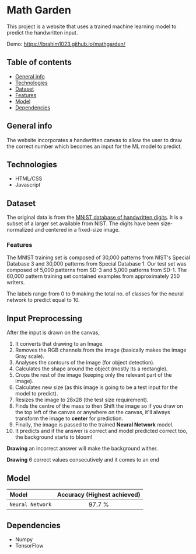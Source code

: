 # Math Garden
This project is a website that uses a trained machine learning model to predict the handwritten input. 

Demo: https://ibrahim1023.github.io/mathgarden/

## Table of contents
* [General info](#general-info)
* [Technologies](#technologies)
* [Dataset](#dataset)
* [Features](#features)
* [Model](#model)
* [Dependencies](#dependencies)

## General info
The website incorporates a handwritten canvas to allow the user to draw the correct number which becomes an input for the ML model to predict. 

## Technologies
* HTML/CSS
* Javascript

## Dataset
The original data is from the [MNIST database of handwritten digits](http://yann.lecun.com/exdb/mnist/). It is a subset of a larger set available from NIST. The digits have been size-normalized and centered in a fixed-size image.

### Features

The MNIST training set is composed of 30,000 patterns from NIST's Special Database 3 and 30,000 patterns from Special Database 1. Our test set was composed of 5,000 patterns from SD-3 and 5,000 patterns from SD-1. The 60,000 pattern training set contained examples from approximately 250 writers.

The labels range from 0 to 9 making the total no. of classes for the neural network to predict equal to 10. 

## Input Preprocessing
After the input is drawn on the canvas,

1. It converts that drawing to an Image.
2. Removes the RGB channels from the image (basically makes the image Gray scale).
3. Analyses the contours of the image (for object detection).
4. Calculates the shape around the object (mostly its a rectangle).
5. Crops the rest of the image (keeping only the relevant part of the image).
6. Calculates new size (as this image is going to be a test input for the model to predict).
7. Resizes the image to 28x28 (the test size requirement).
8. Finds the centre of the mass to then Shift the image so if you draw on the top left of the canvas or anywhere on the canvas, it'll always transform the image to **center** for prediction.
9. Finally, the image is passed to the trained **Neural Network** model.
10. It predicts and if the answer is correct and model predicted correct too, the background starts to bloom!

**Drawing** an incorrect answer will make the background wither.

**Drawing** 6 correct values consecutively and it comes to an end

## Model

| Model | Accuracy (Highest achieved) |
| :---  |     :---:      |
| `Neural Network` | 97.7 %|

## Dependencies
* Numpy
* TensorFlow

